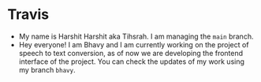 # Travis
- My name is Harshit Harshit aka Tihsrah. I am managing the `main` branch. 
- Hey everyone! I am Bhavy and I am currently working on the project of speech to text conversion, as of now we are developing the frontend interface of the project. You can check the updates of my work using my branch `bhavy`.
